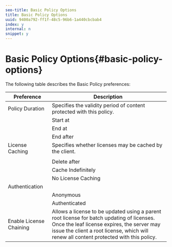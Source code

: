 ```yaml
---
seo-title: Basic Policy Options
title: Basic Policy Options
uuid: 9400a792-ff1f-48c5-96b6-1a440cbcbab4
index: y
internal: n
snippet: y
---
```


# Basic Policy Options{#basic-policy-options}

The following table describes the Basic Policy preferences: 

|  Preference  | Description  |
|---|---|
|  Policy Duration  | Specifies the validity period of content protected with this policy.  |
|  | Start at  | Licenses cannot be used until this date/time.  |
|  | End at  | Licenses cannot be used after this date/time.  |
|  | End after  | Specifies the amount of time a license is valid (in minutes), starting from the time it is packaged.  |
|  License Caching  | Specifies whether licenses may be cached by the client.  |
|  | | Licenses cannot be used after this date/time.  |
|  | Delete after  | Specifies the amount of time a license is valid (in minutes), starting from the time it the license is issued by the license server.  |
|  | Cache Indefinitely  | License may be cached on the client indefinitely.  |
|  | No License Caching  | License may not be cached by the client. A new license must be obtained from the server each time the user plays the content.  |
|  Authentication  | |
|  | Anonymous  | No authentication is required to view the content.  |
|  | Authenticated  | Username/password authentication is required.  |
|  Enable License Chaining  | Allows a license to be updated using a parent root license for batch updating of licenses. Once the leaf license expires, the server may issue the client a root license, which will renew all content protected with this policy.  |

